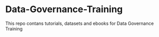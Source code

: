# Data-Governance-Training
This repo contans tutorials, datasets and ebooks for Data Governance Training
